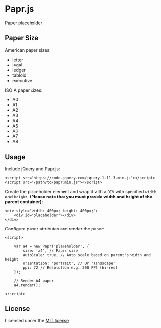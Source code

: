 # Papr.js

Paper placeholder

## Paper Size

American paper sizes:

- letter
- legal
- ledger
- tabloid
- executive

ISO A paper sizes:

- A0
- A1
- A2
- A3
- A4
- A5
- A6
- A7
- A8

## Usage

Include  jQuery and Papr.js:

    <script src="https://code.jquery.com/jquery-1.11.3.min.js"></script>
    <script src="/path/to/papr.min.js"></script>

Create the placeholder element and wrap it with a `DIV` with specified `width` and `height`. __(Please note that you must provide width and height of the parent container)__:

    <div style="width: 400px; height: 400px;">
        <div id="placeholder"></div>
    </div>

Configure paper attributes and render the paper:

    <script>

        var a4 = new Papr('placeholder', {
            size: 'a4', // Paper size
            autoScale: true, // Auto scale based on parent's width and height
            orientation: 'portrait', // Or 'landscape'
            ppi: 72 // Resolution e.g. 300 PPI (hi-res)
        });

        // Render A4 paper
        a4.render();

    </script>

## License

Licensed under the [MIT license](http://www.opensource.org/licenses/mit-license.php)
